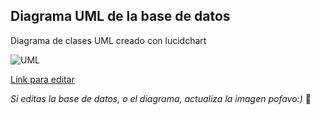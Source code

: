 ## Diagrama UML de la base de datos 

Diagrama de clases UML creado con lucidchart

![UML](https://github.com/mucinoab/InternAuro/blob/master/database/UML.png)

[Link para editar](https://lucid.app/lucidchart/invitations/accept/inv_5f529e6b-300e-4a0a-b139-f4d132b17f81?viewport_loc=-285%2C58%2C1789%2C924%2C0_0)

_Si editas la base de datos, o el diagrama, actualiza la imagen pofavo:)_
:space_invader: